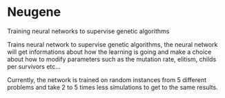# Neugene
Training neural networks to supervise genetic algorithms

Trains neural network to supervise genetic algorithms, the neural network will get informations
about how the learning is going and make a choice about how to modify parameters such as the
mutation rate, elitism, childs per survivors etc...

Currently, the network is trained on random instances from 5 different problems and take 2 to 5 times less simulations to get to the same results.
